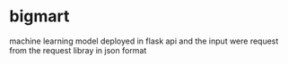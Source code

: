 # bigmart
machine learning model deployed in flask api and the input were request from the request libray in json format 
